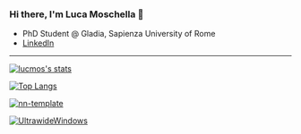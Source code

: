### Hi there, I'm Luca Moschella 👋

- PhD Student @ Gladia, Sapienza University of Rome
- [LinkedIn](https://www.linkedin.com/feed/)

---


[![lucmos's stats](https://github-readme-stats.vercel.app/api?username=lucmos&show_icons=true&count_private=true&include_all_commits=true&theme=react)](https://github.com/anuraghazra/github-readme-stats)

[![Top Langs](https://github-readme-stats.vercel.app/api/top-langs/?username=lucmos&exclude_repo=DLAI-s2-2020-tutorials&theme=react)](https://github.com/anuraghazra/github-readme-stats)


[![nn-template](https://github-readme-stats.vercel.app/api/pin/?username=lucmos&repo=nn-template&theme=react)](https://github.com/lucmos/nn-template)

[![UltrawideWindows](https://github-readme-stats.vercel.app/api/pin/?username=lucmos&repo=UltraWideWindows&theme=react)](https://github.com/lucmos/UltrawideWindows)

<!--
**lucmos/lucmos** is a ✨ _special_ ✨ repository because its `README.md` (this file) appears on your GitHub profile.

Here are some ideas to get you started:

- 🔭 I’m currently working on ...
- 🌱 I’m currently learning ...
- 👯 I’m looking to collaborate on ...
- 🤔 I’m looking for help with ...
- 💬 Ask me about ...
- 📫 How to reach me: ...
- 😄 Pronouns: ...
- ⚡ Fun fact: ...
-->
